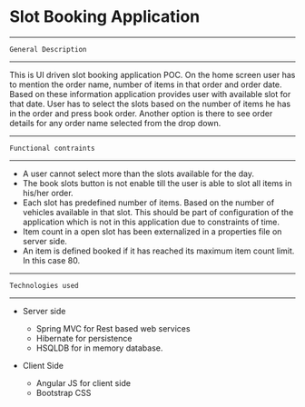 # Slot Booking Application #

---------------------------
    General Description
---------------------------
This is UI driven slot booking application POC. On the home screen user has to mention the order name, number of items in that order and order date. Based on these information application provides user with available slot for that date. User has to select the slots based on the number of items he has in the order and press book order. Another option is there to see order details for any order name selected from the drop down.

---------------------------
    Functional contraints
---------------------------
* A user cannot select more than the slots available for the day.
* The book slots button is not enable till the user is able to slot all items in his/her order.
* Each slot has predefined number of items. Based on the number of vehicles available in that slot. This should be part of configuration of the application which is not in this application due to constraints of time.
* Item count in a open slot has been externalized in a properties file on server side.
* An item is defined booked if it has reached its maximum item count limit. In this case 80.

---------------------------
    Technologies used
---------------------------

* Server side
	* Spring MVC for Rest based web services
	* Hibernate for persistence
	* HSQLDB for in memory database.
	
* Client Side
	* Angular JS for client side
	* Bootstrap CSS
